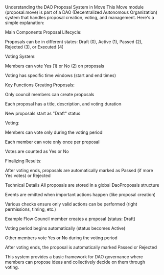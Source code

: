 Understanding the DAO Proposal System in Move
This Move module (proposal.move) is part of a DAO (Decentralized Autonomous Organization) system that handles proposal creation, voting, and management. Here's a simple explanation:

Main Components
Proposal Lifecycle:

Proposals can be in different states: Draft (0), Active (1), Passed (2), Rejected (3), or Executed (4)

Voting System:

Members can vote Yes (1) or No (2) on proposals

Voting has specific time windows (start and end times)

Key Functions
Creating Proposals:

Only council members can create proposals

Each proposal has a title, description, and voting duration

New proposals start as "Draft" status

Voting:

Members can vote only during the voting period

Each member can vote only once per proposal

Votes are counted as Yes or No

Finalizing Results:

After voting ends, proposals are automatically marked as Passed (if more Yes votes) or Rejected

Technical Details
All proposals are stored in a global DaoProposals structure

Events are emitted when important actions happen (like proposal creation)

Various checks ensure only valid actions can be performed (right permissions, timing, etc.)

Example Flow
Council member creates a proposal (status: Draft)

Voting period begins automatically (status becomes Active)

Other members vote Yes or No during the voting period

After voting ends, the proposal is automatically marked Passed or Rejected

This system provides a basic framework for DAO governance where members can propose ideas and collectively decide on them through voting.

